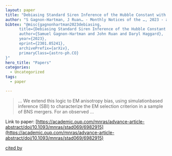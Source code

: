 ```yaml
---
layout: paper
title: "Debiasing Standard Siren Inference of the Hubble Constant with Marginal Neural Ratio Estimation"
author: "S Gagnon-Hartman, J Ruan… - Monthly Notices of the …, 2023 - academic.oup.com"
bibtex: "@misc{gagnonhartman2023debiasing,
      title={Debiasing Standard Siren Inference of the Hubble Constant with Marginal Neural Ratio Estimation}, 
      author={Samuel Gagnon-Hartman and John Ruan and Daryl Haggard},
      year={2023},
      eprint={2301.05241},
      archivePrefix={arXiv},
      primaryClass={astro-ph.CO}
}"
hero_title: "Papers"
categories:
  - Uncategorized
tags:
  - paper

---
```

>… We extend this logic to EM anisotropy bias, using simulationbased inference (SBI) to characterize the EM selection criterion in a sample of BNS mergers. For an observed …

Link to paper: [https://academic.oup.com/mnras/advance-article-abstract/doi/10.1093/mnras/stad069/6982915](https://academic.oup.com/mnras/advance-article-abstract/doi/10.1093/mnras/stad069/6982915)

[cited by](https://scholar.google.com/scholar?cites=1669507538115876672&as_sdt=5,33&sciodt=0,33&hl=en&num=20)
